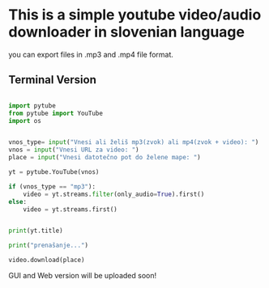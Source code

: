 # This is a simple youtube video/audio downloader in slovenian language

you can export files in .mp3 and .mp4 file format.

 
## Terminal Version
```py

import pytube
from pytube import YouTube
import os


vnos_type= input("Vnesi ali želiš mp3(zvok) ali mp4(zvok + video): ")
vnos = input("Vnesi URL za video: ")
place = input("Vnesi datotečno pot do želene mape: ")

yt = pytube.YouTube(vnos)

if (vnos_type == "mp3"):
    video = yt.streams.filter(only_audio=True).first()
else:
    video = yt.streams.first()


print(yt.title)

print("prenašanje...")

video.download(place)

```


GUI and Web version will be uploaded soon!
